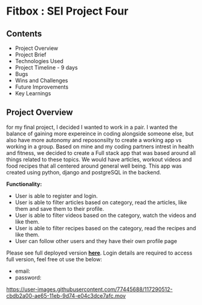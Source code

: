 # Fitbox : SEI Project Four

## Contents

- Project Overview
- Project Brief
- Technologies Used
- Project Timeline - 9 days
- Bugs
- Wins and Challenges
- Future Improvements
- Key Learnings

## Project Overview

for my final project, I decided I wanted to work in a pair. I wanted the balance of gaining more expereince in coding alongside someone else, but also have more autonomy and reposonsilty to create a working app vs working in a group. Based on mine and my coding partners intrest in health and fitness, we decided to create a Full stack app that was based around all things related to these topics. We would have articles, workout videos and food recipes that all centered around general well being. This app was created using python, django and postgreSQL in the backend.

**Functionality:**
- User is able to register and login.
- User is able to filter articles based on category, read the articles, like them and save them to their profile.
- User is able to filter videos based on the category, watch the videos and like them.
- User is able to filter recipes based on the category, read the recipes and like them.
- User can follow other users and they have their own profile page

Please see full deployed version **[here](https://fitbox1.herokuapp.com)**. Login details are required to access full version, feel free ot use the below:

- email: 
- password: 

https://user-images.githubusercontent.com/77445688/117290512-cbdb2a00-ae65-11eb-9d74-e04c3dce7afc.mov



